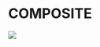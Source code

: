 # COMPOSITE

<img src= ![image](https://github.com/pabloo-cunha/bertoti/assets/111435624/f574c9e6-436b-4081-a52a-aae214d79c1b)>

